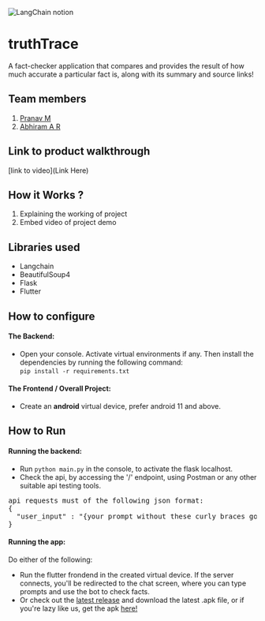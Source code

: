 

![LangChain notion](https://github.com/TH-Activities/saturday-hack-night-template/assets/117498997/af58a18d-932c-4ee7-870b-20820cfa3f3f)




# truthTrace
A fact-checker application that compares and provides the result of how much accurate a particular fact is, along with its summary and source links!

## Team members
1. [Pranav M](https://github.com/trulyPranav)
2. [Abhiram A R](https://github.com/AbhiramAnanthu)
## Link to product walkthrough
[link to video](Link Here)
## How it Works ?
1. Explaining the working of project
2. Embed video of project demo
## Libraries used
- Langchain
- BeautifulSoup4
- Flask
- Flutter
## How to configure

#### The Backend:
- Open your console. Activate virtual environments if any. Then install the dependencies by running the following command:<br> ```pip install -r requirements.txt```

#### The Frontend / Overall Project:
- Create an **android** virtual device, prefer android 11 and above.

## How to Run

#### Running the backend:
- Run ```python main.py``` in the console, to activate the flask localhost.
- Check the api, by accessing the '/' endpoint, using Postman or any other suitable api testing tools.
<pre>api requests must of the following json format:
{
  "user_input" : "{your prompt without these curly braces goes here}"
}</pre>

#### Running the app:
Do either of the following:
- Run the flutter frondend in the created virtual device. If the server connects, you'll be redirected to the chat screen, where you can type prompts and use the bot to check facts.
- Or check out the [latest release](https://github.com/trulyPranav/truthTrace-SHN/releases/latest) and download the latest .apk file, or if you're lazy like us, get the apk [here!]([https://github.com/trulyPranav/truthTrace-SHN/releases/latest](https://github.com/trulyPranav/truthTrace-SHN/releases/download/release1/truthTrace.apk))
